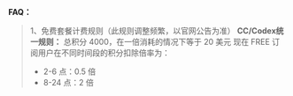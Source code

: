 **FAQ：**

> 1、免费套餐计费规则（此规则调整频繁，以官网公告为准）
> **CC/Codex统一规则：**
> 总积分 4000，在一倍消耗的情况下等于 20 美元
> 现在 FREE 订阅用户在不同时间段的积分扣除倍率为：
>
> * 2-6 点：0.5 倍
> * 8-24 点：2 倍

